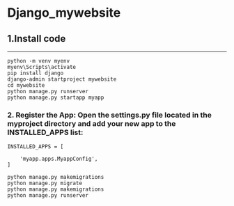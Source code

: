 # Django_mywebsite

## 1.Install code
___

```
python -m venv myenv
myenv\Scripts\activate
pip install django
django-admin startproject mywebsite
cd mywebsite
python manage.py runserver
python manage.py startapp myapp

```
### 2. Register the App: Open the settings.py file located in the myproject directory and add your new app to the INSTALLED_APPS list:

```
INSTALLED_APPS = [
    
    'myapp.apps.MyappConfig',
]

```

```
python manage.py makemigrations
python manage.py migrate
python manage.py makemigrations
python manage.py runserver
```
